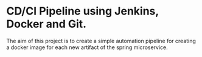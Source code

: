 # CD/CI Pipeline using Jenkins, Docker and Git.
The aim of this project is to create a simple automation pipeline for creating a docker image for each new artifact of the spring microservice.
